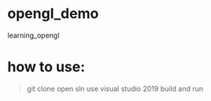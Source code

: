 # opengl_demo
learning_opengl

# how to use:
> git clone
> open sln use visual studio 2019
> build and run
